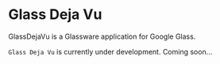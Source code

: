 Glass Deja Vu
========

GlassDejaVu is a Glassware application for Google Glass.

`Glass Deja Vu` is currently under development.
Coming soon...
